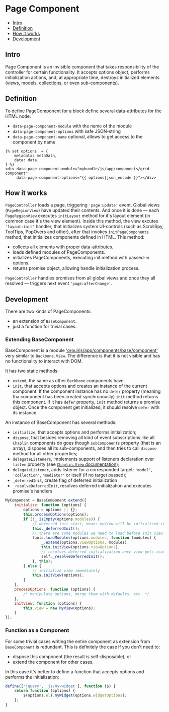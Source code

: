 Page Component
==============

 * [Intro](#intro)
 * [Definition](#definition)
 * [How it works](#definition)
 * [Development](#development)

## Intro
Page Component is an invisible component that takes responsibility of the controller for certain functionality. It accepts options object, performs initialization actions, and, at appropriate time, destroys initialized elements (views, models, collections, or even sub-components).

## Definition
To define PageComponent for a block define several data-attributes for the HTML node:

 - `data-page-component-module` with the name of the module
 - `data-page-component-options` with safe JSON-string
 - `data-page-component-name` optional, allows to get access to the component by name

```twig
{% set options  = {
    metadata: metaData,
    data: data
} %}
<div data-page-component-module="mybundle/js/app/components/grid-component"
     data-page-component-options="{{ options|json_encode }}"></div>
```

## How it works

`PageController` loads a page, triggering `'page:update'` event. Global views (`PageRegionView`) have updated their contents. And once it is done — each `PageRegionView` executes `initLayout` method for it's layout element (in common case it's the view element). Inside this method, the view excutes `'layout:init'` handler, that initializes system UI-controls (such as ScrollSpy, ToolTips, PopOvers and other), after that invokes `initPageComponents` method, that initializes components defined in HTML. This method:

 - collects all elements with proper data-attributes.
 - loads defined modules of PageComponents.
 - initializes PageComponents, executing init method with passed-in options.
 - returns promise object, allowing handle initialization process.

`PageController` handles promises from all global views and once they all resolved — triggers next event `'page:afterChange'`.

## Development
There are two kinds of PageComponents:

 - an extension of `BaseComponent`.
 - just a function for trivial cases.

### Extending BaseComponent
BaseComponent is a module ['oroui/js/app/components/base/component'](../../public/js/app/components/base/component.js) very similar to `Backbone.View`. The difference is that it is not visible and has no functionality to interact with DOM.

It has two static methods:

 - `extend`, the same as other `Backbone` components have.
 - `init`, that accepts options and creates an instance of the current component. If the component instance has no `defer` property (meaning tha component has been created synchronously) `init` method returns this component. If it has `defer` property, `init` method returns a promise object. Once the component get initialized, it should resolve `defer` with its instance.

An instance of BaseComponent has several methods:

 - `initialize`, that accepts options and performs initialization;
 - `dispose`, that besides removing all kind of event subscriptions like all `Chaplin` components do goes though `subComponents` property (that is an array), disposes all its sub-components, and then tries to call `dispose` method for all other properties;
 - `delegateListeners`, implements support of listeners declaration over `listen` property (see [`Chaplin.View` documentation](http://docs.chaplinjs.org/chaplin.view.html#toc_5));
 - `delegateListener`, adds listener for a corresponded target: `'model'`, `'collection'`, `'mediator'` or itself (if no target passed);
 - `_deferredInit`, create flag of deferred initialization
 - `_resolveDeferredInit`, resolves deferred initialization and executes promise's handlers

```javascript
MyComponent = BaseComponent.extend({
    initialize: function (options) {
        options = options || {};
        this.processOptions(options);
        if (!_.isEmpty(options.modules)) {
            // deferred init start, means myView will be initialized in async way
            this._deferredInit();
            // there are some modules we need to load before init view
            tools.loadModules(options.modules, function (modules) {
                _.extend(options.viewOptions, modules);
                this.initView(options.viewOptions);
                // resolves deferred initialization once view gets ready
                self._resolveDeferredInit();
            }, this);
        } else {
            // initialize view immediately
            this.initView(options);
        }
    },
    processOptions: function (options) {
        /* manipulate options, merge them with defaults, etc. */
    },
    initView: function (options) {
        this.view = new MyView(options);
    }
});
```

### Function as a Component
For some trivial cases writing the entire component as extension from `BaseComponent` is redundant. This is definitely the case if you don't need to:

 - dispose this component (the result is self-disposable), or
 - extend the component for other cases.

In this case it's better to define a function that accepts options and performs the initialization:

```javascript
define(['jquery', 'js/my-widget'], function ($) {
    return function (options) {
        $(options.el).myWidget(options.widgetOptions);
    };
}
```
